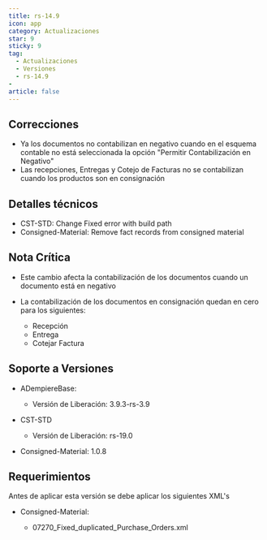 ```yaml
---
title: rs-14.9
icon: app
category: Actualizaciones
star: 9
sticky: 9
tag:
  - Actualizaciones
  - Versiones
  - rs-14.9
- 
article: false
---
```


## Correcciones

- Ya los documentos no contabilizan en negativo cuando en el esquema contable no está seleccionada la opción "Permitir Contabilización en Negativo"
- Las recepciones, Entregas y Cotejo de Facturas no se contabilizan cuando los productos son en consignación

## Detalles técnicos

- CST-STD: Change Fixed error with build path
- Consigned-Material: Remove fact records from consigned material

## Nota Crítica

- Este cambio afecta la contabilización de los documentos cuando un documento está en negativo
- La contabilización de los documentos en consignación quedan en cero para los siguientes:

  - Recepción
  - Entrega
  - Cotejar Factura

## Soporte a Versiones

- ADempiereBase:

  - Versión de Liberación: 3.9.3-rs-3.9

- CST-STD

  - Versión de Liberación: rs-19.0

- Consigned-Material: 1.0.8

## Requerimientos

Antes de aplicar esta versión se debe aplicar los siguientes XML's

- Consigned-Material:

  - 07270_Fixed_duplicated_Purchase_Orders.xml
